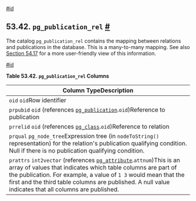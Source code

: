 [#id](#CATALOG-PG-PUBLICATION-REL)

## 53.42. `pg_publication_rel` [#](#CATALOG-PG-PUBLICATION-REL)



The catalog `pg_publication_rel` contains the mapping between relations and publications in the database. This is a many-to-many mapping. See also [Section 54.17](view-pg-publication-tables) for a more user-friendly view of this information.

[#id](#id-1.10.4.44.4)

**Table 53.42. `pg_publication_rel` Columns**

| Column TypeDescription                                                                                                                                                                                                                                                                                                                       |
| -------------------------------------------------------------------------------------------------------------------------------------------------------------------------------------------------------------------------------------------------------------------------------------------------------------------------------------------- |
| `oid` `oid`Row identifier                                                                                                                                                                                                                                                                                                                    |
| `prpubid` `oid` (references [`pg_publication`](catalog-pg-publication).`oid`)Reference to publication                                                                                                                                                                                                                                   |
| `prrelid` `oid` (references [`pg_class`](catalog-pg-class).`oid`)Reference to relation                                                                                                                                                                                                                                                  |
| `prqual` `pg_node_tree`Expression tree (in `nodeToString()` representation) for the relation's publication qualifying condition. Null if there is no publication qualifying condition.                                                                                                                                                       |
| `prattrs` `int2vector` (references [`pg_attribute`](catalog-pg-attribute).`attnum`)This is an array of values that indicates which table columns are part of the publication. For example, a value of `1 3` would mean that the first and the third table columns are published. A null value indicates that all columns are published. |